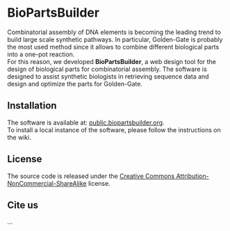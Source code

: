 BioPartsBuilder
===============

Combinatorial assembly of DNA elements is becoming the leading trend to build large scale synthetic pathways. In particular, Golden-Gate is probably the most used method since it allows to combine different biological parts into a one-pot reaction.   
For this reason, we developed **BioPartsBuilder**, a web design tool for the design of biological parts for combinatorial assembly. The software is designed to assist synthetic biologists in retrieving sequence data and design and optimize the parts for Golden-Gate.

Installation
---

The software is available at: [public.biopartsbuilder.org](http://public.biopartsbuilder.org).  
To install a local instance of the software, please follow the instructions on the wiki.

License
---

The source code is released under the [Creative Commons Attribution-NonCommercial-ShareAlike](http://creativecommons.org/licenses/by-nc-sa/3.0/us/) license.

Cite us
---
...